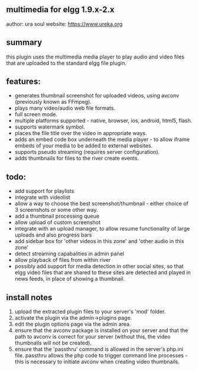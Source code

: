 multimedia for elgg 1.9.x-2.x
-----------------------

author: ura soul
website: https://www.ureka.org

summary
-------

this plugin uses the multimedia media player to play audio and video files that are uploaded to the standard elgg file plugin.

features:
--------

* generates thumbnail screenshot for uploaded videos, using avconv (previously known as FFmpeg).
* plays many video/audio web file formats.
* full screen mode.
* multiple platforms supported - native, browser, ios, android, html5, flash.
* supports watermark symbol.
* places the file title over the video in appropriate ways.
* adds an embed code box underneath the media player - to allow iframe embeds of your media to be added to external websites.
* supports pseudo streaming (requires server configuration). 
* adds thumbnails for files to the river create events.

todo:
-----

* add support for playlists
* integrate with videolist
* allow a way to choose the best screenshot/thumbnail - either choice of 3 screenshots or some other way.
* add a thumbnail processing queue
* allow upload of custom screenshot
* integrate with an upload manager, to allow resume functionality of large uploads and also progress bars
* add sidebar box for 'other videos in this zone' and 'other audio in this zone'
* detect streaming capabalities in admin panel
* allow playback of files from within river
* possibly add support for media detection in other social sites, so that elgg video files that are shared to these sites are detected and played in news feeds, in place of showing a thumbnail.


install notes
-------------

1. upload the extracted plugin files to your server's 'mod' folder.
2. activate the plugin via the admin->plugins page.
3. edit the plugin options page via the admin area. 
4. ensure that the avconv package is installed on your server and that the path to avconv is correct for your server (without this, the video thumbnails will not be created).
5. ensure that the 'passthru' command is allowed in the server's php.ini file. passthru allows the php code to trigger command line processes - this is necessary to initiate avconv when creating video thumbnails.

